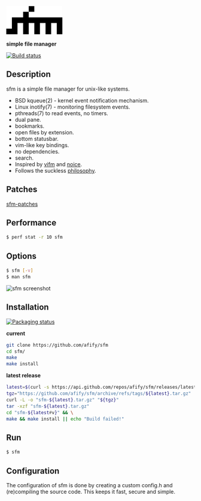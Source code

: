 <img src="https://raw.githubusercontent.com/afify/sfm/main/sfm.png" alt="sfm logo"/>

**simple file manager**

[![Build status](https://ci.appveyor.com/api/projects/status/goq88ahjyvtjrui2?svg=true)](https://ci.appveyor.com/project/afify/sfm)

Description
------------
sfm is a simple file manager for unix-like systems.
* BSD kqueue(2) - kernel event notification mechanism.
* Linux inotify(7) - monitoring filesystem events.
* pthreads(7) to read events, no timers.
* dual pane.
* bookmarks.
* open files by extension.
* bottom statusbar.
* vim-like key bindings.
* no dependencies.
* search.
* Inspired by [vifm](https://vifm.info/) and [noice](https://git.2f30.org/noice/).
* Follows the suckless [philosophy](https://suckless.org/philosophy/).

Patches
-------
[sfm-patches](https://github.com/afify/sfm-patches)

Performance
------------
```sh
$ perf stat -r 10 sfm
```

Options
-------
```sh
$ sfm [-v]
$ man sfm
```
<img src="https://afify.dev/img/sfm_sc.png" alt="sfm screenshot" width="800"/>

Installation
------------
<a href="https://repology.org/project/sfm-afify/versions">
    <img src="https://repology.org/badge/vertical-allrepos/sfm-afify.svg" alt="Packaging status">
</a>

**current**
```sh
git clone https://github.com/afify/sfm
cd sfm/
make
make install
```
**latest release**
```sh
latest=$(curl -s https://api.github.com/repos/afify/sfm/releases/latest | grep -o '"tag_name": "[^"]*' | cut -d'"' -f4)
tgz="https://github.com/afify/sfm/archive/refs/tags/${latest}.tar.gz"
curl -L -o "sfm-${latest}.tar.gz" "${tgz}"
tar -xzf "sfm-${latest}.tar.gz"
cd "sfm-${latest#v}" && \
make && make install || echo "Build failed!"
```

Run
---
```sh
$ sfm
```

Configuration
-------------
The configuration of sfm is done by creating a custom config.h
and (re)compiling the source code. This keeps it fast, secure and simple.
